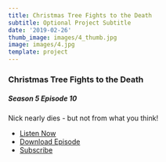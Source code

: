 ```yaml
---
title: Christmas Tree Fights to the Death
subtitle: Optional Project Subtitle
date: '2019-02-26'
thumb_image: images/4_thumb.jpg
image: images/4.jpg
template: project
---
```

### Christmas Tree Fights to the Death

##### Season 5 Episode 10

Nick nearly dies - but not from what you think!

* [Listen Now](https://oembed.libsyn.com/embed?item_id=17043785)
* [Download Episode](https://traffic.libsyn.com/secure/ashinnshow/A_Shinn_Show_Season_5_10.mp3)
* [Subscribe](http://ashinnshow.com/rss)